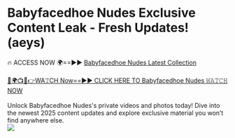 # Babyfacedhoe Nudes Exclusive Content Leak - Fresh Updates! (aeys)

🔥 ACCESS NOW 🌍==►► <a href="https://tinyurl.com/yc657z5k" rel="nofollow">Babyfacedhoe Nudes Latest Collection</a>
<br><br>
[🔴🌍📺📱👉WA𝚃CH Now==►► CLICK HERE TO Babyfacedhoe Nudes 𝚆𝙰𝚃𝙲𝙷 NOW](https://tinyurl.com/yc657z5k)
<br><br>
Unlock Babyfacedhoe Nudes's private videos and photos today! Dive into the newest 2025 content updates and explore exclusive material you won’t find anywhere else.
<br>
<a href="https://tinyurl.com/yc657z5k" rel="nofollow" data-target="animated-image.originalLink"><img src="https://camo.githubusercontent.com/8a4f000d20f83aca3bf7ec5f350d767afa0574a8a352519fd8cfa583a6f93a33/68747470733a2f2f692e696d6775722e636f6d2f644a486b345a712e676966" data-canonical-src="https://i.imgur.com/dJHk4Zq.gif" style="max-width: 100%; display: inline-block;" data-target="animated-image.originalImage"></a>
<br>

